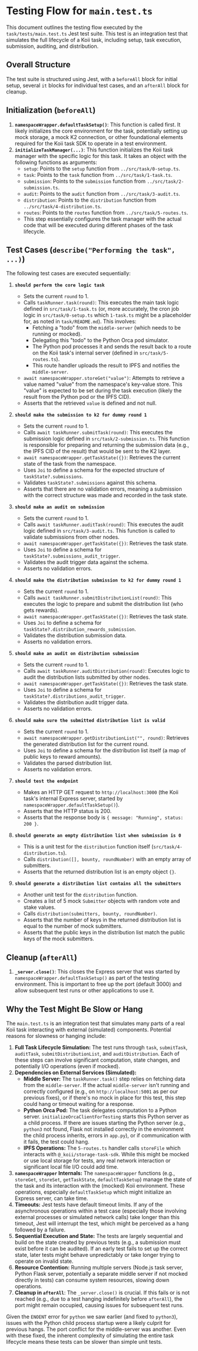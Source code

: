 # Testing Flow for `main.test.ts`

This document outlines the testing flow executed by the `task/tests/main.test.ts` Jest test suite. This test is an integration test that simulates the full lifecycle of a Koii task, including setup, task execution, submission, auditing, and distribution.

## Overall Structure

The test suite is structured using Jest, with a `beforeAll` block for initial setup, several `it` blocks for individual test cases, and an `afterAll` block for cleanup.

## Initialization (`beforeAll`)

1.  **`namespaceWrapper.defaultTaskSetup()`**: This function is called first. It likely initializes the core environment for the task, potentially setting up mock storage, a mock K2 connection, or other foundational elements required for the Koii task SDK to operate in a test environment.
2.  **`initializeTaskManager(...)`**: This function initializes the Koii task manager with the specific logic for this task. It takes an object with the following functions as arguments:
    *   `setup`: Points to the `setup` function from `../src/task/0-setup.ts`.
    *   `task`: Points to the `task` function from `../src/task/1-task.ts`.
    *   `submission`: Points to the `submission` function from `../src/task/2-submission.ts`.
    *   `audit`: Points to the `audit` function from `../src/task/3-audit.ts`.
    *   `distribution`: Points to the `distribution` function from `../src/task/4-distribution.ts`.
    *   `routes`: Points to the `routes` function from `../src/task/5-routes.ts`.
    *   This step essentially configures the task manager with the actual code that will be executed during different phases of the task lifecycle.

## Test Cases (`describe("Performing the task", ...)`)

The following test cases are executed sequentially:

1.  **`should perform the core logic task`**
    *   Sets the current `round` to 1.
    *   Calls `taskRunner.task(round)`: This executes the main task logic defined in `src/task/1-task.ts` (or, more accurately, the cron job logic in `src/task/0-setup.ts` which `1-task.ts` might be a placeholder for, as noted in `task/README.md`). This involves:
        *   Fetching a "todo" from the `middle-server` (which needs to be running or mocked).
        *   Delegating this "todo" to the Python Orca pod simulator.
        *   The Python pod processes it and sends the result back to a route on the Koii task's internal server (defined in `src/task/5-routes.ts`).
        *   This route handler uploads the result to IPFS and notifies the `middle-server`.
    *   `await namespaceWrapper.storeGet("value")`: Attempts to retrieve a value named "value" from the namespace's key-value store. This "value" is expected to be set during the task execution (likely the result from the Python pod or the IPFS CID).
    *   Asserts that the retrieved `value` is defined and not null.

2.  **`should make the submission to k2 for dummy round 1`**
    *   Sets the current `round` to 1.
    *   Calls `await taskRunner.submitTask(round)`: This executes the submission logic defined in `src/task/2-submission.ts`. This function is responsible for preparing and returning the submission data (e.g., the IPFS CID of the result) that would be sent to the K2 layer.
    *   `await namespaceWrapper.getTaskState({})`: Retrieves the current state of the task from the namespace.
    *   Uses `Joi` to define a schema for the expected structure of `taskState?.submissions`.
    *   Validates `taskState?.submissions` against this schema.
    *   Asserts that there are no validation errors, meaning a submission with the correct structure was made and recorded in the task state.

3.  **`should make an audit on submission`**
    *   Sets the current `round` to 1.
    *   Calls `await taskRunner.auditTask(round)`: This executes the audit logic defined in `src/task/3-audit.ts`. This function is called to validate submissions from other nodes.
    *   `await namespaceWrapper.getTaskState({})`: Retrieves the task state.
    *   Uses `Joi` to define a schema for `taskState?.submissions_audit_trigger`.
    *   Validates the audit trigger data against the schema.
    *   Asserts no validation errors.

4.  **`should make the distribution submission to k2 for dummy round 1`**
    *   Sets the current `round` to 1.
    *   Calls `await taskRunner.submitDistributionList(round)`: This executes the logic to prepare and submit the distribution list (who gets rewards).
    *   `await namespaceWrapper.getTaskState({})`: Retrieves the task state.
    *   Uses `Joi` to define a schema for `taskState?.distribution_rewards_submission`.
    *   Validates the distribution submission data.
    *   Asserts no validation errors.

5.  **`should make an audit on distribution submission`**
    *   Sets the current `round` to 1.
    *   Calls `await taskRunner.auditDistribution(round)`: Executes logic to audit the distribution lists submitted by other nodes.
    *   `await namespaceWrapper.getTaskState({})`: Retrieves the task state.
    *   Uses `Joi` to define a schema for `taskState?.distributions_audit_trigger`.
    *   Validates the distribution audit trigger data.
    *   Asserts no validation errors.

6.  **`should make sure the submitted distribution list is valid`**
    *   Sets the current `round` to 1.
    *   `await namespaceWrapper.getDistributionList("", round)`: Retrieves the generated distribution list for the current round.
    *   Uses `Joi` to define a schema for the distribution list itself (a map of public keys to reward amounts).
    *   Validates the parsed distribution list.
    *   Asserts no validation errors.

7.  **`should test the endpoint`**
    *   Makes an HTTP GET request to `http://localhost:3000` (the Koii task's internal Express server, started by `namespaceWrapper.defaultTaskSetup()`).
    *   Asserts that the HTTP status is 200.
    *   Asserts that the response body is `{ message: "Running", status: 200 }`.

8.  **`should generate an empty distribution list when submission is 0`**
    *   This is a unit test for the `distribution` function itself (`src/task/4-distribution.ts`).
    *   Calls `distribution([], bounty, roundNumber)` with an empty array of submitters.
    *   Asserts that the returned distribution list is an empty object `{}`.

9.  **`should generate a distribution list contains all the submitters`**
    *   Another unit test for the `distribution` function.
    *   Creates a list of 5 mock `Submitter` objects with random vote and stake values.
    *   Calls `distribution(submitters, bounty, roundNumber)`.
    *   Asserts that the number of keys in the returned distribution list is equal to the number of mock submitters.
    *   Asserts that the public keys in the distribution list match the public keys of the mock submitters.

## Cleanup (`afterAll`)

1.  **`_server.close()`**: This closes the Express server that was started by `namespaceWrapper.defaultTaskSetup()` as part of the testing environment. This is important to free up the port (default 3000) and allow subsequent test runs or other applications to use it.

## Why the Test Might Be Slow or Hang

The `main.test.ts` is an integration test that simulates many parts of a real Koii task interacting with external (simulated) components. Potential reasons for slowness or hanging include:

1.  **Full Task Lifecycle Simulation:** The test runs through `task`, `submitTask`, `auditTask`, `submitDistributionList`, and `auditDistribution`. Each of these steps can involve significant computation, state changes, and potentially I/O operations (even if mocked).
2.  **Dependencies on External Services (Simulated):**
    *   **Middle Server:** The `taskRunner.task()` step relies on fetching data from the `middle-server`. If the actual `middle-server` isn't running and correctly configured (e.g., on `http://localhost:5001` as per our previous fixes), or if there's no mock in place for this test, this step could hang or timeout waiting for a response.
    *   **Python Orca Pod:** The task delegates computation to a Python server. `initializeOrcaClientForTesting` starts this Python server as a child process. If there are issues starting the Python server (e.g., `python3` not found, Flask not installed correctly in the environment the child process inherits, errors in `app.py`), or if communication with it fails, the test could hang.
    *   **IPFS Operations:** The `5-routes.ts` handler calls `storeFile` which interacts with `@_koii/storage-task-sdk`. While this might be mocked or use local storage for tests, any real network interaction or significant local file I/O could add time.
3.  **`namespaceWrapper` Internals:** The `namespaceWrapper` functions (e.g., `storeGet`, `storeSet`, `getTaskState`, `defaultTaskSetup`) manage the state of the task and its interaction with the (mocked) Koii environment. These operations, especially `defaultTaskSetup` which might initialize an Express server, can take time.
4.  **Timeouts:** Jest tests have default timeout limits. If any of the asynchronous operations within a test case (especially those involving external processes or simulated network calls) take longer than this timeout, Jest will interrupt the test, which might be perceived as a hang followed by a failure.
5.  **Sequential Execution and State:** The tests are largely sequential and build on the state created by previous tests (e.g., a submission must exist before it can be audited). If an early test fails to set up the correct state, later tests might behave unpredictably or take longer trying to operate on invalid state.
6.  **Resource Contention:** Running multiple servers (Node.js task server, Python Flask server, potentially a separate middle server if not mocked directly in tests) can consume system resources, slowing down operations.
7.  **Cleanup in `afterAll`**: The `_server.close()` is crucial. If this fails or is not reached (e.g., due to a test hanging indefinitely before `afterAll`), the port might remain occupied, causing issues for subsequent test runs.

Given the `ENOENT` error for `python` we saw earlier (and fixed to `python3`), issues with the Python child process startup were a likely culprit for previous hangs. The port conflict for the middle-server was another. Even with these fixed, the inherent complexity of simulating the entire task lifecycle means these tests can be slower than simple unit tests.
